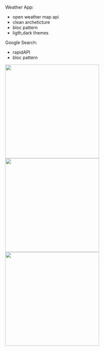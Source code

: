 Weather App:
 - open weather map api
 - clean archeticture
 - bloc pattern
 - ligth,dark themes
 
 Google Search:
 - rapidAPI
 - bloc pattern

<img src="https://user-images.githubusercontent.com/40795940/198162632-8d5ad6ba-1cb8-4ddc-bf82-7f8c8b560d33.png" width="300">
<img src="https://user-images.githubusercontent.com/40795940/198162635-951ab95c-24d6-4240-b75f-6aee0e0b3b83.png" width="300">
<img src="https://user-images.githubusercontent.com/40795940/198162637-406a034f-668e-4e96-87e5-d6e1e132746d.png" width="300">
